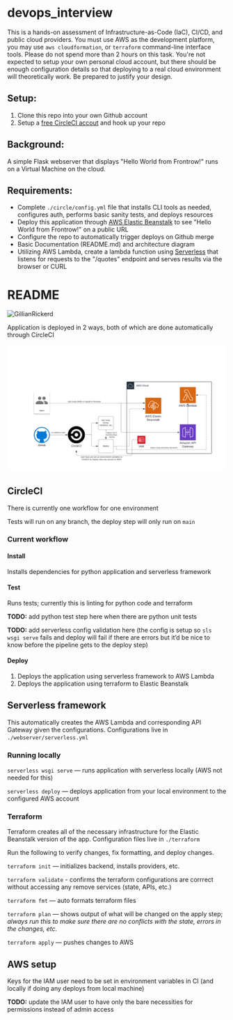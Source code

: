 # devops_interview

This is a hands-on assessment of Infrastructure-as-Code (IaC), CI/CD, and public cloud providers. You must use AWS as the development platform, you may use `aws cloudformation`, or `terraform` command-line interface tools. Please do not spend more than 2 hours on this task. You're not expected to setup your own personal cloud account, but there should be enough configuration details so that deploying to a real cloud environment will theoretically work. Be prepared to justify your design.

## Setup:
1. Clone this repo into your own Github account
2. Setup a [free CircleCI accout](https://circleci.com/docs/2.0/first-steps/) and hook up your repo

## Background:
A simple Flask webserver that displays "Hello World from Frontrow!" runs on a Virtual Machine on the cloud.


## Requirements:
- Complete `./circle/config.yml` file that installs CLI tools as needed, configures auth, performs basic sanity tests, and deploys resources
- Deploy this application through [AWS Elastic Beanstalk](https://aws.amazon.com/elasticbeanstalk/) to see "Hello World from Frontrow!" on a public URL
- Configure the repo to automatically trigger deploys on Github merge
- Basic Documentation (README.md) and architecture diagram
- Utilizing AWS Lambda, create a lambda function using [Serverless](https://www.serverless.com/) that listens for requests to the "/quotes" endpoint and serves results via the browser or CURL


# README

![GillianRickerd](https://circleci.com/gh/GillianRickerd/devops_interview.svg?style=svg)


Application is deployed in 2 ways, both of which are done automatically through CircleCI

![Architecture diagram](/architecture-diagram.png)

## CircleCI
There is currently one workflow for one environment

Tests will run on any branch, the deploy step will only run on `main`

### Current workflow
#### Install

Installs dependencies for python application and serverless framework
#### Test

Runs tests; currently this is linting for python code and terraform

**TODO:** add python test step here when there are python unit tests

**TODO:** add serverless config validation here (the config is setup so `sls wsgi serve` fails and deploy will fail if there are errors but it’d be nice to know before the pipeline gets to the deploy step)

#### Deploy
1. Deploys the application using serverless framework to AWS Lambda
2. Deploys the application using terraform to Elastic Beanstalk


## Serverless framework
This automatically creates the AWS Lambda and corresponding API Gateway given the configurations. Configurations live in `./webserver/serverless.yml`

### Running locally
`serverless wsgi serve` — runs application with serverless locally (AWS not needed for this)

`serverless deploy` — deploys application from your local environment to the configured AWS account


### Terraform
Terraform creates all of the necessary infrastructure for the Elastic Beanstalk version of the app. Configuration files live in `./terraform`

Run the following to verify changes, fix formatting, and deploy changes.

`terraform init` — initializes backend, installs providers, etc.

`terraform validate` - confirms the terraform configurations are corrrect without accessing any remove services (state, APIs, etc.)

`terraform fmt` — auto formats terraform files

`terraform plan` — shows output of what will be changed on the apply step; *always run this to make sure there are no conflicts with the state, errors in the changes, etc.*

`terraform apply` — pushes changes to AWS


## AWS setup
Keys for the IAM user need to be set in environment variables in CI (and locally if doing any deploys from local machine)

**TODO:** update the IAM user to have only the bare necessities for permissions instead of admin access